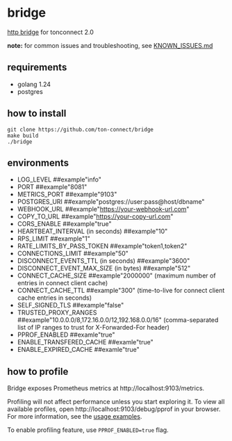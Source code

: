 # bridge
[http bridge](https://github.com/ton-connect/docs/blob/main/bridge.md) for tonconnect 2.0

**note:** for common issues and troubleshooting, see [KNOWN_ISSUES.md](KNOWN_ISSUES.md)

## requirements
- golang 1.24
- postgres

## how to  install

```
git clone https://github.com/ton-connect/bridge
make build
./bridge
```

## environments
- LOG_LEVEL ##example"info"
- PORT ##example"8081"
- METRICS_PORT ##example"9103"
- POSTGRES_URI ##example"postgres://user:pass@host/dbname"
- WEBHOOK_URL ##example"https://your-webhook-url.com"
- COPY_TO_URL ##example"https://your-copy-url.com"
- CORS_ENABLE ##example"true"
- HEARTBEAT_INTERVAL (in seconds) ##example"10"
- RPS_LIMIT ##example"1"
- RATE_LIMITS_BY_PASS_TOKEN ##example"token1,token2"
- CONNECTIONS_LIMIT ##example"50"
- DISCONNECT_EVENTS_TTL (in seconds) ##example"3600"
- DISCONNECT_EVENT_MAX_SIZE (in bytes) ##example"512"
- CONNECT_CACHE_SIZE ##example"2000000" (maximum number of entries in connect client cache)
- CONNECT_CACHE_TTL ##example"300" (time-to-live for connect client cache entries in seconds)
- SELF_SIGNED_TLS ##example"false"
- TRUSTED_PROXY_RANGES ##example"10.0.0.0/8,172.16.0.0/12,192.168.0.0/16" (comma-separated list of IP ranges to trust for X-Forwarded-For header)
- PPROF_ENABLED ##examle"true"
- ENABLE_TRANSFERED_CACHE ##examle"true"
- ENABLE_EXPIRED_CACHE ##examle"true"

## how to profile

Bridge exposes Prometheus metrics at http://localhost:9103/metrics.

Profiling will not affect performance unless you start exploring it. To view all available profiles, open http://localhost:9103/debug/pprof in your browser. For more information, see the [usage examples](https://pkg.go.dev/net/http/pprof/#hdr-Usage_examples).

To enable profiling feature, use `PPROF_ENABLED=true` flag.
